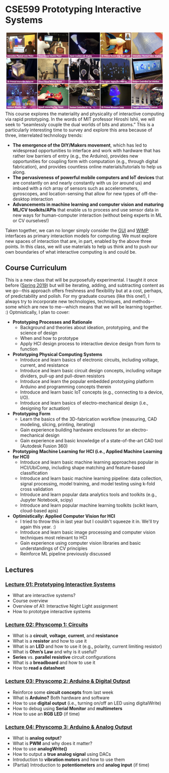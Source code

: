 # CSE599 Prototyping Interactive Systems
![Example assignments and projects from previous incarnations of this course: CMSC838f at UMD](https://github.com/jonfroehlich/CSE599Sp2019/blob/master/docs/ExampleAssignmentsAndProjects.jpg "Example assignments and projects")
This course explores the materiality and physicality of interactive computing via rapid prototyping. In the words of MIT professor Hiroshi Ishii, we will seek to “seamlessly couple the dual worlds of bits and atoms.” This is a particularly interesting time to survey and explore this area because of three, interrelated technology trends:

- **The emergence of the DIY/Makers movement**, which has led to widespread opportunities to interface and work with hardware that has rather low barriers of entry (e.g., the Arduino), provides new opportunities for coupling form with computation (e.g., through digital fabrication), and provides countless online materials/tutorials to help us along.
- **The pervasiveness of powerful mobile computers and IoT devices** that are constantly on and nearly constantly with us (or around us) and imbued with a rich array of sensors such as accelerometers, gyroscopes, and location-sensing that allow for new types of off-the-desktop interaction
- **Advancements in machine learning and computer vision and maturing ML/CV toolkits/APIs** that enable us to process and use sensor data in new ways for human-computer interaction (without being experts in ML or CV ourselves!)

Taken together, we can no longer simply consider the [GUI](https://en.wikipedia.org/wiki/Graphical_user_interface) and [WIMP](https://en.wikipedia.org/wiki/WIMP_%28computing) interfaces as primary interaction models for computing. We must explore new spaces of interaction that are, in part, enabled by the above three points. In this class, we will use materials to help us think and to push our own boundaries of what interactive computing is and could be. 

## Course Curriculum
This is a new class that will be purposefully experimental. I taught it once before ([Spring 2019](https://github.com/jonfroehlich/CSE599Sp2019)) but will be iterating, adding, and subtracting content as we go--this approach offers freshness and flexibility but at a cost, perhaps, of predictability and polish. For my graduate courses (like this one!), I always try to incorporate new technologies, techniques, and methods--some which are new to me—which means that we will be learning together. :) Optmistically, I plan to cover:

- **Prototyping Processes and Rationale**
  - Background and theories about ideation, prototyping, and the science of design
  - When and how to prototype
  - Apply HCI design process to interactive device design from form to function
- **Prototyping Physical Computing Systems**
  - Introduce and learn basics of electronic circuits, including voltage, current, and resistance
  - Introduce and learn basic circuit design concepts, including voltage dividers, pull-up and pull-down resistors
  - Introduce and learn the popular embedded prototyping platform Arduino and programming concepts therein
  - Introduce and learn basic IoT concepts (e.g., connecting to a device, I/O).
  - Introduce and learn basics of electro-mechanical design (i.e., designing for actuation)
- **Prototyping Form**
  - Learn the basics of the 3D-fabrication workflow (measuring, CAD modeling, slicing, printing, iterating)
  - Gain experience building hardware enclosures for an electro-mechanical design
  - Gain experience and basic knowledge of a state-of-the-art CAD tool (Autodesk Fusion 360)
- **Prototyping Machine Learning for HCI (i.e., Applied Machine Learning for HCI)**
  - Introduce and learn basic machine learning approaches popular in HCI/UbiComp, including shape matching and feature-based classification
  - Introduce and learn basic machine learning pipeline: data collection, signal processing, model training, and model testing using k-fold cross validation
  - Introduce and learn popular data analytics tools and toolkits (e.g., Jupyter Notebook, scipy)
  - Introduce and learn popular machine learning toolkits (scikit learn, cloud-based apis)
- **Optimistically: Applied Computer Vision for HCI**
  - I tried to throw this in last year but I couldn't squeeze it in. We'll try again this year. :)
  - Introduce and learn basic image processing and computer vision techniques most relevant to HCI
  - Gain experience using computer vision libraries and basic understandings of CV principles
  - Reinforce ML pipeline previously discussed
  
## Lectures
### [Lecture 01: Prototyping Interactive Systems](https://github.com/jonfroehlich/CSE599Au2019/blob/master/Lectures/CSE599_L01-PrototypingInteractiveSystems.pdf)
- What are interactive systems?
- Course overview
- Overview of A1: Interactive Night Light assignment
- How to prototype interactive systems

### [Lecture 02: Physcomp 1: Circuits](https://github.com/jonfroehlich/CSE599Au2019/blob/master/Lectures/CSE599_L02-PhysicalComputing1-Circuits.pdf)
- What is a **circuit**, **voltage**, **current**, and **resistance**
- What is a **resistor** and how to use it
- What is an **LED** and how to use it (e.g., polarity, current limiting resistor) 
- What is **Ohm’s Law** and why is it useful?
- **Series** vs. **parallel resistive** circuit configurations
- What is a **breadboard** and how to use it
- How to **read a datasheet**

### [Lecture 03: Physcomp 2: Arduino & Digital Output](https://github.com/jonfroehlich/CSE599Au2019/blob/master/Lectures/CSE599_L03-PhysicalComputing2-ArduinoAndOutput.pdf)
- Reinforce some **circuit concepts** from last week
- What is **Arduino?** Both hardware and software
- How to use **digital output** (i.e., turning on/off an LED using digitalWrite) 
- How to debug using **Serial Monitor** and **multimeters**
- How to use an **RGB LED** (if time)

### [Lecture 04: Physcomp 3: Arduino & Analog Output](https://github.com/jonfroehlich/CSE599Au2019/blob/master/Lectures/CSE599_L04-PhysicalComputing3-AnalogOutput.pdf)
- What is **analog output**?
- What is **PWM** and why does it matter?
- How to use **analogWrite()**
- How to output a **true analog signal** using DACs
- Introduction to **vibration motors** and how to use them
- (Partial) Introduction to **potentiometers** and **analog input** (if time)
